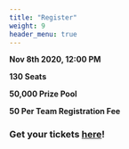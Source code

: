 ```yaml
---
title: "Register"
weight: 9
header_menu: true
---
```


**Nov 8th 2020, 12:00 PM**

**130 Seats**

**50,000 Prize Pool**

**50 Per Team Registration Fee**
### Get your tickets [here](https://www.yepdesk.com/tiq-2020)!